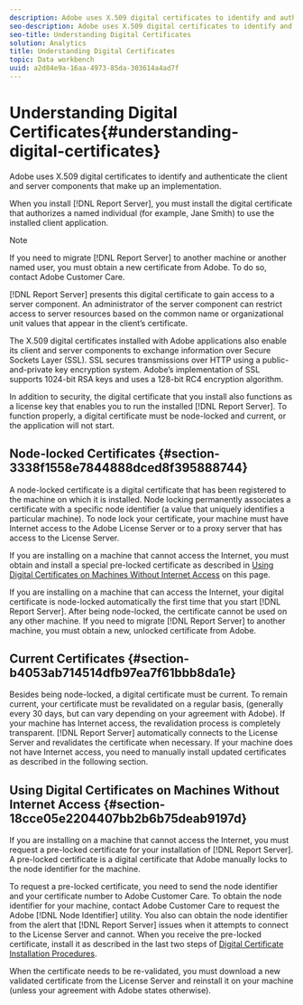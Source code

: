 ```yaml
---
description: Adobe uses X.509 digital certificates to identify and authenticate the client and server components that make up an implementation.
seo-description: Adobe uses X.509 digital certificates to identify and authenticate the client and server components that make up an implementation.
seo-title: Understanding Digital Certificates
solution: Analytics
title: Understanding Digital Certificates
topic: Data workbench
uuid: a2d84e9a-16aa-4973-85da-303614a4ad7f
---
```


# Understanding Digital Certificates{#understanding-digital-certificates}

Adobe uses X.509 digital certificates to identify and authenticate the client and server components that make up an implementation.

When you install [!DNL Report Server], you must install the digital certificate that authorizes a named individual (for example, Jane Smith) to use the installed client application.

>[!NOTE]
>
>If you need to migrate [!DNL Report Server] to another machine or another named user, you must obtain a new certificate from Adobe. To do so, contact Adobe Customer Care.

[!DNL Report Server] presents this digital certificate to gain access to a server component. An administrator of the server component can restrict access to server resources based on the common name or organizational unit values that appear in the client’s certificate.

The X.509 digital certificates installed with Adobe applications also enable its client and server components to exchange information over Secure Sockets Layer (SSL). SSL secures transmissions over HTTP using a public-and-private key encryption system. Adobe’s implementation of SSL supports 1024-bit RSA keys and uses a 128-bit RC4 encryption algorithm.

In addition to security, the digital certificate that you install also functions as a license key that enables you to run the installed [!DNL Report Server]. To function properly, a digital certificate must be node-locked and current, or the application will not start.

## Node-locked Certificates {#section-3338f1558e7844888dced8f395888744}

A node-locked certificate is a digital certificate that has been registered to the machine on which it is installed. Node locking permanently associates a certificate with a specific node identifier (a value that uniquely identifies a particular machine). To node lock your certificate, your machine must have Internet access to the Adobe License Server or to a proxy server that has access to the License Server.

If you are installing on a machine that cannot access the Internet, you must obtain and install a special pre-locked certificate as described in [Using Digital Certificates on Machines Without Internet Access](../../../../home/c-rpt-oview/c-inst-rpt/c-install-dig-cert/c-underst-dig-cert.md#section-18cce05e2204407bb2b6b75deab9197d) on this page.

If you are installing on a machine that can access the Internet, your digital certificate is node-locked automatically the first time that you start [!DNL Report Server]. After being node-locked, the certificate cannot be used on any other machine. If you need to migrate [!DNL Report Server] to another machine, you must obtain a new, unlocked certificate from Adobe.

## Current Certificates {#section-b4053ab714514dfb97ea7f61bbb8da1e}

Besides being node-locked, a digital certificate must be current. To remain current, your certificate must be revalidated on a regular basis, (generally every 30 days, but can vary depending on your agreement with Adobe). If your machine has Internet access, the revalidation process is completely transparent. [!DNL Report Server] automatically connects to the License Server and revalidates the certificate when necessary. If your machine does not have Internet access, you need to manually install updated certificates as described in the following section.

## Using Digital Certificates on Machines Without Internet Access {#section-18cce05e2204407bb2b6b75deab9197d}

If you are installing on a machine that cannot access the Internet, you must request a pre-locked certificate for your installation of [!DNL Report Server]. A pre-locked certificate is a digital certificate that Adobe manually locks to the node identifier for the machine.

To request a pre-locked certificate, you need to send the node identifier and your certificate number to Adobe Customer Care. To obtain the node identifier for your machine, contact Adobe Customer Care to request the Adobe [!DNL Node Identifier] utility. You also can obtain the node identifier from the alert that [!DNL Report Server] issues when it attempts to connect to the License Server and cannot. When you receive the pre-locked certificate, install it as described in the last two steps of [Digital Certificate Installation Procedures](../../../../home/c-rpt-oview/c-inst-rpt/c-install-dig-cert/t-dig-cert-install-proc.md#task-5c4bb352ff534b40adc46dd053874e5d).

When the certificate needs to be re-validated, you must download a new validated certificate from the License Server and reinstall it on your machine (unless your agreement with Adobe states otherwise). 
